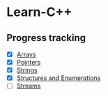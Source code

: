 # Learn-C++

## Progress tracking

- [x] <a href="src/Arrays">Arrays</a>
- [x] <a href="src/Pointers">Pointers</a>
- [x] <a href="src/Strings">Strings</a>
- [x] <a href="src/Structures and Enumerations">Structures and Enumerations</a>
- [ ] <a href="src/Streams">Streams</a>
